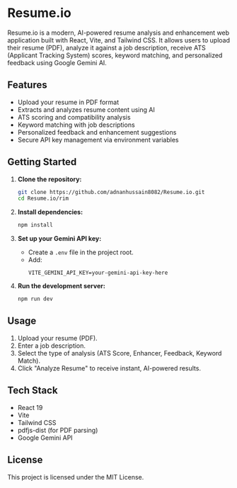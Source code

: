 

# Resume.io

Resume.io is a modern, AI-powered resume analysis and enhancement web application built with React, Vite, and Tailwind CSS. It allows users to upload their resume (PDF), analyze it against a job description, receive ATS (Applicant Tracking System) scores, keyword matching, and personalized feedback using Google Gemini AI.

## Features

- Upload your resume in PDF format
- Extracts and analyzes resume content using AI
- ATS scoring and compatibility analysis
- Keyword matching with job descriptions
- Personalized feedback and enhancement suggestions
- Secure API key management via environment variables

## Getting Started

1. **Clone the repository:**
	```sh
	git clone https://github.com/adnanhussain8082/Resume.io.git
	cd Resume.io/rim
	```

2. **Install dependencies:**
	```sh
	npm install
	```

3. **Set up your Gemini API key:**
	- Create a `.env` file in the project root.
	- Add:
	  ```
	  VITE_GEMINI_API_KEY=your-gemini-api-key-here
	  ```

4. **Run the development server:**
	```sh
	npm run dev
	```

## Usage

1. Upload your resume (PDF).
2. Enter a job description.
3. Select the type of analysis (ATS Score, Enhancer, Feedback, Keyword Match).
4. Click "Analyze Resume" to receive instant, AI-powered results.

## Tech Stack
- React 19
- Vite
- Tailwind CSS
- pdfjs-dist (for PDF parsing)
- Google Gemini API

## License
This project is licensed under the MIT License.
